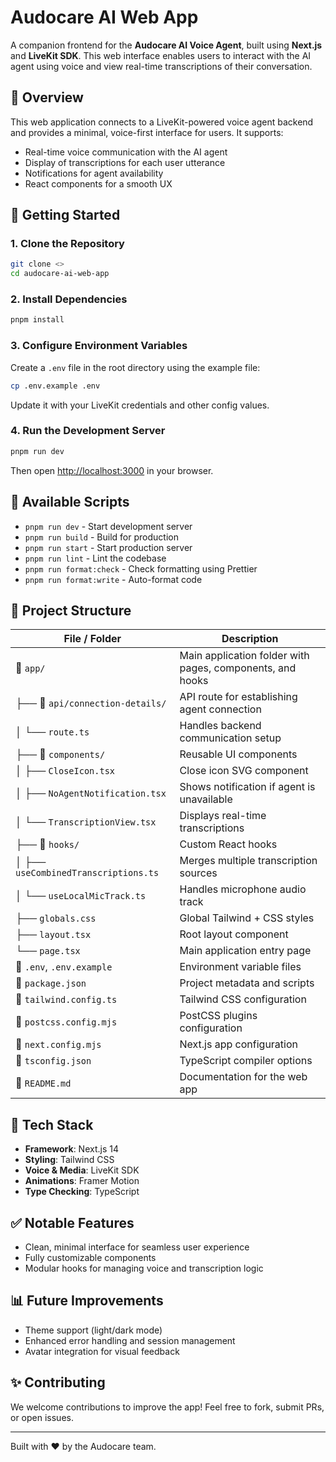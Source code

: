 # Audocare AI Web App

A companion frontend for the **Audocare AI Voice Agent**, built using **Next.js** and **LiveKit SDK**. This web interface enables users to interact with the AI agent using voice and view real-time transcriptions of their conversation.

## 🧠 Overview

This web application connects to a LiveKit-powered voice agent backend and provides a minimal, voice-first interface for users. It supports:

* Real-time voice communication with the AI agent
* Display of transcriptions for each user utterance
* Notifications for agent availability
* React components for a smooth UX

## 🚀 Getting Started

### 1. Clone the Repository

```bash
git clone <>
cd audocare-ai-web-app
```

### 2. Install Dependencies

```bash
pnpm install
```

### 3. Configure Environment Variables

Create a `.env` file in the root directory using the example file:

```bash
cp .env.example .env
```

Update it with your LiveKit credentials and other config values.

### 4. Run the Development Server

```bash
pnpm run dev
```

Then open [http://localhost:3000](http://localhost:3000) in your browser.

## 🔧 Available Scripts

* `pnpm run dev` - Start development server
* `pnpm run build` - Build for production
* `pnpm run start` - Start production server
* `pnpm run lint` - Lint the codebase
* `pnpm run format:check` - Check formatting using Prettier
* `pnpm run format:write` - Auto-format code

## 📁 Project Structure

| File / Folder                          | Description                                                      |
| ------------------------------------- | ---------------------------------------------------------------- |
| 📁 `app/`                              | Main application folder with pages, components, and hooks        |
| ├── 📁 `api/connection-details/`       | API route for establishing agent connection                      |
| │   └── `route.ts`                    | Handles backend communication setup                              |
| ├── 📁 `components/`                   | Reusable UI components                                           |
| │   ├── `CloseIcon.tsx`              | Close icon SVG component                                         |
| │   ├── `NoAgentNotification.tsx`    | Shows notification if agent is unavailable                       |
| │   └── `TranscriptionView.tsx`      | Displays real-time transcriptions                                |
| ├── 📁 `hooks/`                        | Custom React hooks                                               |
| │   ├── `useCombinedTranscriptions.ts`| Merges multiple transcription sources                            |
| │   └── `useLocalMicTrack.ts`        | Handles microphone audio track                                   |
| ├── `globals.css`                     | Global Tailwind + CSS styles                                     |
| ├── `layout.tsx`                      | Root layout component                                            |
| └── `page.tsx`                        | Main application entry page                                      |
| 📄 `.env`, `.env.example`             | Environment variable files                                       |
| 📄 `package.json`                     | Project metadata and scripts                                     |
| 📄 `tailwind.config.ts`              | Tailwind CSS configuration                                       |
| 📄 `postcss.config.mjs`              | PostCSS plugins configuration                                    |
| 📄 `next.config.mjs`                 | Next.js app configuration                                        |
| 📄 `tsconfig.json`                   | TypeScript compiler options                                      |
| 📄 `README.md`                       | Documentation for the web app                                    |

## 📆 Tech Stack

* **Framework**: Next.js 14
* **Styling**: Tailwind CSS
* **Voice & Media**: LiveKit SDK
* **Animations**: Framer Motion
* **Type Checking**: TypeScript

## ✅ Notable Features

* Clean, minimal interface for seamless user experience
* Fully customizable components
* Modular hooks for managing voice and transcription logic

## 📊 Future Improvements

* Theme support (light/dark mode)
* Enhanced error handling and session management
* Avatar integration for visual feedback

## ✨ Contributing

We welcome contributions to improve the app! Feel free to fork, submit PRs, or open issues.

---

Built with ♥ by the Audocare team.
